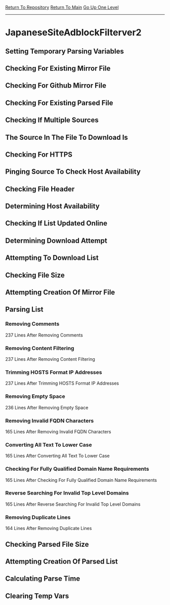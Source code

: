[Return To Repository](https://github.com/deathbybandaid/piholeparser/)
[Return To Main](https://github.com/deathbybandaid/piholeparser/blob/dev-nomerge/RecentRunLogs/Mainlog.md)
[Go Up One Level](https://github.com/deathbybandaid/piholeparser/blob/dev-nomerge/RecentRunLogs/TopLevelScripts/30-Processing-Blacklists.md)
____________________________________
# JapaneseSiteAdblockFilterver2
## Setting Temporary Parsing Variables
## Checking For Existing Mirror File
## Checking For Github Mirror File
## Checking For Existing Parsed File
## Checking If Multiple Sources
## The Source In The File To Download Is
## Checking For HTTPS
## Pinging Source To Check Host Availability
## Checking File Header
## Determining Host Availability
## Checking If List Updated Online
## Determining Download Attempt
## Attempting To Download List
## Checking File Size
## Attempting Creation Of Mirror File
## Parsing List
### Removing Comments
237 Lines After Removing Comments
### Removing Content Filtering
237 Lines After Removing Content Filtering
### Trimming HOSTS Format IP Addresses
237 Lines After Trimming HOSTS Format IP Addresses
### Removing Empty Space
236 Lines After Removing Empty Space
### Removing Invalid FQDN Characters
165 Lines After Removing Invalid FQDN Characters
### Converting All Text To Lower Case
165 Lines After Converting All Text To Lower Case
### Checking For Fully Qualified Domain Name Requirements
165 Lines After Checking For Fully Qualified Domain Name Requirements
### Reverse Searching For Invalid Top Level Domains
165 Lines After Reverse Searching For Invalid Top Level Domains
### Removing Duplicate Lines
164 Lines After Removing Duplicate Lines
## Checking Parsed File Size
## Attempting Creation Of Parsed List
## Calculating Parse Time
## Clearing Temp Vars
